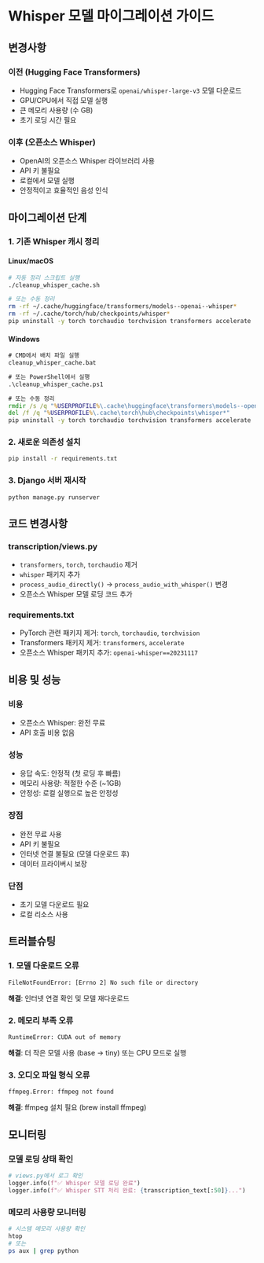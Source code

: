 # Whisper 모델 마이그레이션 가이드

## 변경사항

### 이전 (Hugging Face Transformers)
- Hugging Face Transformers로 `openai/whisper-large-v3` 모델 다운로드
- GPU/CPU에서 직접 모델 실행
- 큰 메모리 사용량 (수 GB)
- 초기 로딩 시간 필요

### 이후 (오픈소스 Whisper)
- OpenAI의 오픈소스 Whisper 라이브러리 사용
- API 키 불필요
- 로컬에서 모델 실행
- 안정적이고 효율적인 음성 인식

## 마이그레이션 단계

### 1. 기존 Whisper 캐시 정리

#### Linux/macOS
```bash
# 자동 정리 스크립트 실행
./cleanup_whisper_cache.sh

# 또는 수동 정리
rm -rf ~/.cache/huggingface/transformers/models--openai--whisper*
rm -rf ~/.cache/torch/hub/checkpoints/whisper*
pip uninstall -y torch torchaudio torchvision transformers accelerate
```

#### Windows
```cmd
# CMD에서 배치 파일 실행
cleanup_whisper_cache.bat

# 또는 PowerShell에서 실행
.\cleanup_whisper_cache.ps1

# 또는 수동 정리
rmdir /s /q "%USERPROFILE%\.cache\huggingface\transformers\models--openai--whisper*"
del /f /q "%USERPROFILE%\.cache\torch\hub\checkpoints\whisper*"
pip uninstall -y torch torchaudio torchvision transformers accelerate
```

### 2. 새로운 의존성 설치
```bash
pip install -r requirements.txt
```

### 3. Django 서버 재시작
```bash
python manage.py runserver
```

## 코드 변경사항

### transcription/views.py
- `transformers`, `torch`, `torchaudio` 제거
- `whisper` 패키지 추가
- `process_audio_directly()` → `process_audio_with_whisper()` 변경
- 오픈소스 Whisper 모델 로딩 코드 추가

### requirements.txt
- PyTorch 관련 패키지 제거: `torch`, `torchaudio`, `torchvision`
- Transformers 패키지 제거: `transformers`, `accelerate`
- 오픈소스 Whisper 패키지 추가: `openai-whisper==20231117`

## 비용 및 성능

### 비용
- 오픈소스 Whisper: 완전 무료
- API 호출 비용 없음

### 성능
- 응답 속도: 안정적 (첫 로딩 후 빠름)
- 메모리 사용량: 적절한 수준 (~1GB)
- 안정성: 로컬 실행으로 높은 안정성

### 장점
- 완전 무료 사용
- API 키 불필요
- 인터넷 연결 불필요 (모델 다운로드 후)
- 데이터 프라이버시 보장

### 단점
- 초기 모델 다운로드 필요
- 로컬 리소스 사용

## 트러블슈팅

### 1. 모델 다운로드 오류
```
FileNotFoundError: [Errno 2] No such file or directory
```
**해결**: 인터넷 연결 확인 및 모델 재다운로드

### 2. 메모리 부족 오류
```
RuntimeError: CUDA out of memory
```
**해결**: 더 작은 모델 사용 (base → tiny) 또는 CPU 모드로 실행

### 3. 오디오 파일 형식 오류
```
ffmpeg.Error: ffmpeg not found
```
**해결**: ffmpeg 설치 필요 (brew install ffmpeg)

## 모니터링

### 모델 로딩 상태 확인
```python
# views.py에서 로그 확인
logger.info(f"✅ Whisper 모델 로딩 완료")
logger.info(f"✅ Whisper STT 처리 완료: {transcription_text[:50]}...")
```

### 메모리 사용량 모니터링
```bash
# 시스템 메모리 사용량 확인
htop
# 또는
ps aux | grep python
```